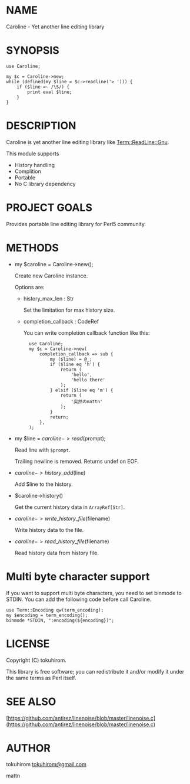 # NAME

Caroline - Yet another line editing library 

# SYNOPSIS

    use Caroline;

    my $c = Caroline->new;
    while (defined(my $line = $c->readline('> '))) {
        if ($line =~ /\S/) {
            print eval $line;
        }
    }

# DESCRIPTION

Caroline is yet another line editing library like [Term::ReadLine::Gnu](http://search.cpan.org/perldoc?Term::ReadLine::Gnu).

This module supports

- History handling
- Complition
- Portable
- No C library dependency

# PROJECT GOALS

Provides portable line editing library for Perl5 community.

# METHODS

- my $caroline = Caroline->new();

    Create new Caroline instance.

    Options are:

    - history\_max\_len : Str

        Set the limitation for max history size.

    - completion\_callback : CodeRef

        You can write completion callback function like this:

            use Caroline;
            my $c = Caroline->new(
                completion_callback => sub {
                    my ($line) = @_;
                    if ($line eq 'h') {
                        return (
                            'hello',
                            'hello there'
                        );
                    } elsif ($line eq 'm') {
                        return (
                            '突然のmattn'
                        );
                    }
                    return;
                },
            );

- my $line = $caroline->read($prompt);

    Read line with `$prompt`.

    Trailing newline is removed. Returns undef on EOF.

- $caroline->history\_add($line)

    Add $line to the history.

- $caroline->history()

    Get the current history data in ` ArrayRef[Str] `.

- $caroline->write\_history\_file($filename)

    Write history data to the file.

- $caroline->read\_history\_file($filename)

    Read history data from history file.

# Multi byte character support

If you want to support multi byte characters, you need to set binmode to STDIN.
You can add the following code before call Caroline.

    use Term::Encoding qw(term_encoding);
    my $encoding = term_encoding();
    binmode *STDIN, ":encoding(${encoding})";

# LICENSE

Copyright (C) tokuhirom.

This library is free software; you can redistribute it and/or modify
it under the same terms as Perl itself.

# SEE ALSO

[https://github.com/antirez/linenoise/blob/master/linenoise.c](https://github.com/antirez/linenoise/blob/master/linenoise.c)

# AUTHOR

tokuhirom <tokuhirom@gmail.com>

mattn
